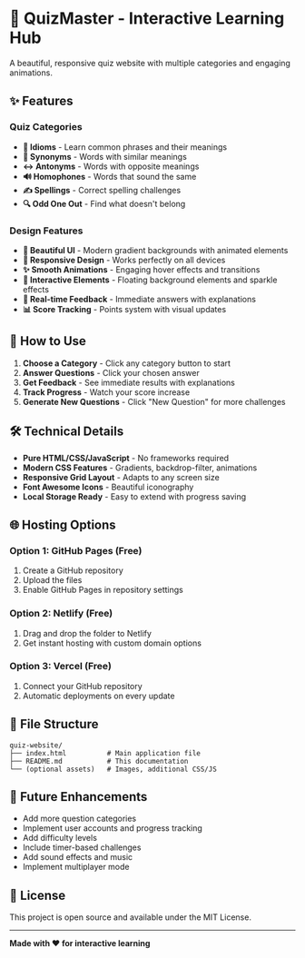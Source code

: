 # 🧠 QuizMaster - Interactive Learning Hub

A beautiful, responsive quiz website with multiple categories and engaging animations.

## ✨ Features

### Quiz Categories
- **📖 Idioms** - Learn common phrases and their meanings
- **🔄 Synonyms** - Words with similar meanings
- **↔️ Antonyms** - Words with opposite meanings
- **🔊 Homophones** - Words that sound the same
- **✍️ Spellings** - Correct spelling challenges
- **🔍 Odd One Out** - Find what doesn't belong

### Design Features
- **🎨 Beautiful UI** - Modern gradient backgrounds with animated elements
- **📱 Responsive Design** - Works perfectly on all devices
- **✨ Smooth Animations** - Engaging hover effects and transitions
- **🌟 Interactive Elements** - Floating background elements and sparkle effects
- **🎯 Real-time Feedback** - Immediate answers with explanations
- **📊 Score Tracking** - Points system with visual updates

## 🚀 How to Use

1. **Choose a Category** - Click any category button to start
2. **Answer Questions** - Click your chosen answer
3. **Get Feedback** - See immediate results with explanations
4. **Track Progress** - Watch your score increase
5. **Generate New Questions** - Click "New Question" for more challenges

## 🛠️ Technical Details

- **Pure HTML/CSS/JavaScript** - No frameworks required
- **Modern CSS Features** - Gradients, backdrop-filter, animations
- **Responsive Grid Layout** - Adapts to any screen size
- **Font Awesome Icons** - Beautiful iconography
- **Local Storage Ready** - Easy to extend with progress saving

## 🌐 Hosting Options

### Option 1: GitHub Pages (Free)
1. Create a GitHub repository
2. Upload the files
3. Enable GitHub Pages in repository settings

### Option 2: Netlify (Free)
1. Drag and drop the folder to Netlify
2. Get instant hosting with custom domain options

### Option 3: Vercel (Free)
1. Connect your GitHub repository
2. Automatic deployments on every update

## 📁 File Structure

```
quiz-website/
├── index.html          # Main application file
├── README.md           # This documentation
└── (optional assets)   # Images, additional CSS/JS
```

## 🎯 Future Enhancements

- Add more question categories
- Implement user accounts and progress tracking
- Add difficulty levels
- Include timer-based challenges
- Add sound effects and music
- Implement multiplayer mode

## 📄 License

This project is open source and available under the MIT License.

---

**Made with ❤️ for interactive learning**
